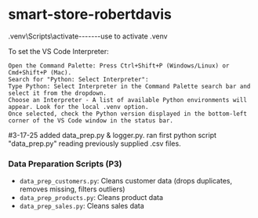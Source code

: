 # smart-store-robertdavis


.venv\Scripts\activate-------use to activate .venv

To set the VS Code Interpreter:

    Open the Command Palette: Press Ctrl+Shift+P (Windows/Linux) or Cmd+Shift+P (Mac).
    Search for "Python: Select Interpreter":
    Type Python: Select Interpreter in the Command Palette search bar and select it from the dropdown.
    Choose an Interpreter - A list of available Python environments will appear. Look for the local .venv option.
    Once selected, check the Python version displayed in the bottom-left corner of the VS Code window in the status bar.
#3-17-25 added data_prep.py & logger.py. ran first python script "data_prep.py" reading previously supplied .csv files. 

### Data Preparation Scripts (P3)

- `data_prep_customers.py`: Cleans customer data (drops duplicates, removes missing, filters outliers)
- `data_prep_products.py`: Cleans product data
- `data_prep_sales.py`: Cleans sales data
